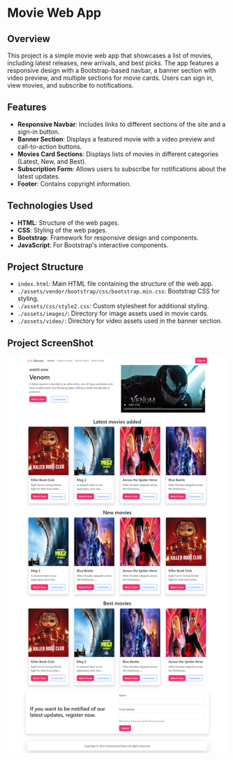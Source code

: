 # Movie Web App

## Overview

This project is a simple movie web app that showcases a list of movies, including latest releases, new arrivals, and best picks. The app features a responsive design with a Bootstrap-based navbar, a banner section with video preview, and multiple sections for movie cards. Users can sign in, view movies, and subscribe to notifications.

## Features

- **Responsive Navbar**: Includes links to different sections of the site and a sign-in button.
- **Banner Section**: Displays a featured movie with a video preview and call-to-action buttons.
- **Movies Card Sections**: Displays lists of movies in different categories (Latest, New, and Best).
- **Subscription Form**: Allows users to subscribe for notifications about the latest updates.
- **Footer**: Contains copyright information.

## Technologies Used

- **HTML**: Structure of the web pages.
- **CSS**: Styling of the web pages.
- **Bootstrap**: Framework for responsive design and components.
- **JavaScript**: For Bootstrap's interactive components.

## Project Structure

- `index.html`: Main HTML file containing the structure of the web app.
- `./assets/vendor/bootstrap/css/bootstrap.min.css`: Bootstrap CSS for styling.
- `./assets/css/style2.css`: Custom stylesheet for additional styling.
- `./assets/images/`: Directory for image assets used in movie cards.
- `./assets/video/`: Directory for video assets used in the banner section.

## Project ScreenShot

![ScreenShot](screencapture-file-G-ActualProjects-html-css-Arb-Movies-index-html-2024-04-04-10_38_34.png)

